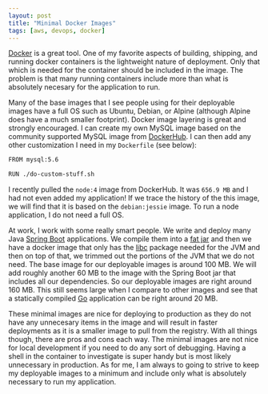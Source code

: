 ```yaml
---
layout: post
title: "Minimal Docker Images"
tags: [aws, devops, docker]
---
```


[Docker] is a great tool. One of my favorite aspects of building,
shipping, and running docker containers is the lightweight nature of
deployment. Only that which is needed for the container should be included in
the image. The problem is that many running containers include more than what
is absolutely necesary for the application to run.

Many of the base images that I see people using for their deployable images
have a full OS such as Ubuntu, Debian, or Alpine (although Alpine does have a
much smaller footprint). Docker image layering is great and strongly
encouraged. I can create my own MySQL image based on the community supported
MySQL image from [DockerHub]. I can then add any other customization I need in
my `Dockerfile` (see below):

```bash
FROM mysql:5.6

RUN ./do-custom-stuff.sh
```

I recently pulled the `node:4` image from DockerHub. It was `656.9 MB` and I had
not even added my application! If we trace the history of the this image, we
will find that it is based on the `debian:jessie` image. To run a node
application, I do not need a full OS.

At work, I work with some really smart people. We write and deploy many Java
[Spring Boot] applications. We compile them into a [fat jar] and then we have a
docker image that only has the [libc] package needed for the JVM and then on
top of that, we trimmed out the portions of the JVM that we do not need. The
base image for our deployable images is around 100 MB. We will add roughly
another 60 MB to the image with the Spring Boot jar that includes all our
dependencies. So our deployable images are right around 160 MB. This still
seems large when I compare to other images and see that a statically compiled
[Go] application can be right around 20 MB.

These minimal images are nice for deploying to production as they do not have
any unnecesary items in the image and will result in faster deployments as it
is a smaller image to pull from the registry. With all things though, there are
pros and cons each way. The minimal images are not nice for local development
if you need to do any sort of debugging. Having a shell in the container to
investigate is super handy but is most likely unnecessary in production. As for
me, I am always to going to strive to keep my deployable images to a minimum
and include only what is absolutely necessary to run my application.

[Docker]: https://www.docker.com/
[DockerHub]: https://hub.docker.com/
[Spring Boot]: http://projects.spring.io/spring-boot/
[fat jar]: http://stackoverflow.com/questions/19150811/what-is-a-fat-jar
[libc]: http://packages.ubuntu.com/precise/libc6
[Go]: https://golang.org/
